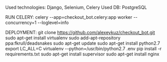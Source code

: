 Used technologies: Django, Selenium, Celery
Used DB: PostgreSQL

RUN CELERY:
    celery --app=checkout_bot.celery:app worker --concurrency=1 --loglevel=info

DEPLOYMENT:
	git clone https://github.com/alexeykuz/checkout_bot.git
	sudo apt-get install virtualenv
	sudo add-apt-repository ppa:fkrull/deadsnakes
	sudo apt-get update
	sudo apt-get install python2.7
	export LC_ALL=C
	virtualenv --python=/usr/bin/python2.7 .env
	pip install -r requirements.txt
	sudo apt-get install supervisor
	sudo apt-get install nginx
